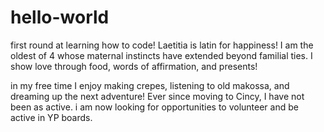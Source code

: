 # hello-world
first round at learning how to code! 
Laetitia is latin for happiness! I am the oldest of 4 whose maternal instincts have extended beyond familial ties. I show love through food, words of affirmation, and presents! 

in my free time I enjoy making crepes, listening to old makossa, and dreaming up the next adventure! Ever since moving to Cincy, I have not been as active. i am now looking for opportunities to volunteer and be active in YP boards.
